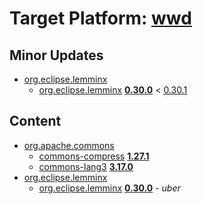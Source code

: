 # Target Platform: [wwd](https://raw.githubusercontent.com/eclipse/wildwebdeveloper/master/target-platform/target-platform.target)

## Minor Updates
 - [org.eclipse.lemminx](https://repo.eclipse.org/content/repositories/lemminx-releases/org/eclipse/lemminx/)
    - [org.eclipse.lemminx](https://repo.eclipse.org/content/repositories/lemminx-releases/org/eclipse/lemminx/org.eclipse.lemminx/) **[0.30.0](https://repo.eclipse.org/content/repositories/lemminx-releases/org/eclipse/lemminx/org.eclipse.lemminx/0.30.0)** < [0.30.1](https://repo1.maven.org/maven2/org/eclipse/lemminx/org.eclipse.lemminx/0.30.1/)

## Content
 - [org.apache.commons](https://repo1.maven.org/maven2/org/apache/commons/)
    - [commons-compress](https://repo1.maven.org/maven2/org/apache/commons/commons-compress/) **[1.27.1](https://repo1.maven.org/maven2/org/apache/commons/commons-compress/1.27.1)**
    - [commons-lang3](https://repo1.maven.org/maven2/org/apache/commons/commons-lang3/) **[3.17.0](https://repo1.maven.org/maven2/org/apache/commons/commons-lang3/3.17.0)**
 - [org.eclipse.lemminx](https://repo.eclipse.org/content/repositories/lemminx-releases/org/eclipse/lemminx/)
    - [org.eclipse.lemminx](https://repo.eclipse.org/content/repositories/lemminx-releases/org/eclipse/lemminx/org.eclipse.lemminx/) **[0.30.0](https://repo.eclipse.org/content/repositories/lemminx-releases/org/eclipse/lemminx/org.eclipse.lemminx/0.30.0)** - *uber*
